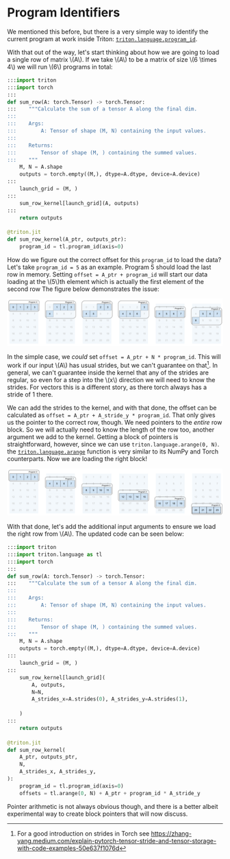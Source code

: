 # Program Identifiers
We mentioned this before, but there is a very simple way to identify the current program at work inside Triton: [`triton.language.program_id`](https://triton-lang.org/main/python-api/generated/triton.language.program_id.html#triton.language.program_id). 

With that out of the way, let's start thinking about how we are going to load a single row of matrix \\(A\\). If we take \\(A\\) to be a matrix of size \\(6 \times 4\\) we will run \\(6\\) programs in total:

```python
:::import triton
:::import torch
:::
def sum_row(A: torch.Tensor) -> torch.Tensor:
:::    """Calculate the sum of a tensor A along the final dim.
:::
:::    Args:
:::        A: Tensor of shape (M, N) containing the input values.
:::
:::    Returns:
:::        Tensor of shape (M, ) containing the summed values.
:::    """
    M, N = A.shape
    outputs = torch.empty((M,), dtype=A.dtype, device=A.device)
:::
    launch_grid = (M, )
:::
    sum_row_kernel[launch_grid](A, outputs)
:::
    return outputs

@triton.jit
def sum_row_kernel(A_ptr, outputs_ptr):
    program_id = tl.program_id(axis=0)
```

How do we figure out the correct offset for this `program_id` to load the data? Let's take `program_id = 5` as an example. Program 5 should load the last row in memory. Setting `offset = A_ptr + program_id` will start our data loading at the \\(5\\)th element which is actually the first element of the second row The figure below demonstrates the issue:

![When we simply add the program identifier to the input pointer we get the wrong memory block.](images/wrong_offsets.svg)

In the simple case, we *could* set `offset = A_ptr + N * program_id`.
This will work if our input \\(A\\) has usual strides, but we can't guarantee on that[^1].
In general, we can't guarantee inside the kernel that any of the strides are regular, so even for a step into the \\(x\\) direction we will need to know the strides. For vectors this is a different story, as there torch always has a stride of 1 there.


We can add the strides to the kernel, and with that done, the offset can be calculated as `offset = A_ptr + A_stride_y * program_id`. That only gives us the pointer to the correct row, though. We need pointers to the *entire* row block. So we will actually need to know the length of the row too, another argument we add to the kernel. Getting a block of pointers is straightforward, however, since we can use `triton.language.arange(0, N)`. the [`triton.language.arange`](https://triton-lang.org/main/python-api/generated/triton.language.arange.html#triton.language.arange) function is very similar to its NumPy and Torch counterparts. Now we are loading the right block!

![When we multiply the program identifier with the y-stride and add it to the input pointer we get the right memory block.](images/right-offsets.svg)

With that done, let's add the additional input arguments to ensure we load the right row from \\(A\\). The updated code can be seen below:

```python
:::import triton
:::import triton.language as tl
:::import torch
:::
def sum_row(A: torch.Tensor) -> torch.Tensor:
:::    """Calculate the sum of a tensor A along the final dim.
:::
:::    Args:
:::        A: Tensor of shape (M, N) containing the input values.
:::
:::    Returns:
:::        Tensor of shape (M, ) containing the summed values.
:::    """
    M, N = A.shape
    outputs = torch.empty((M,), dtype=A.dtype, device=A.device)
:::
    launch_grid = (M, )
:::
    sum_row_kernel[launch_grid](
        A, outputs,
        N=N,
        A_strides_x=A.strides(0), A_strides_y=A.strides(1),
    
    )
:::
    return outputs

@triton.jit
def sum_row_kernel(
    A_ptr, outputs_ptr,
    N,
    A_strides_x, A_strides_y,
):
    program_id = tl.program_id(axis=0)
    offsets = tl.arange(0, N) + A_ptr + program_id * A_stride_y    
```

Pointer arithmetic is not always obvious though, and there is a better albeit experimental way to create block pointers that will now discuss.


[^1]: For a good introduction on strides in Torch see https://zhang-yang.medium.com/explain-pytorch-tensor-stride-and-tensor-storage-with-code-examples-50e637f1076d